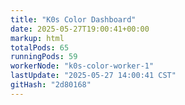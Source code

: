 ```yaml
---
title: "K0s Color Dashboard"
date: 2025-05-27T19:00:41+00:00
markup: html
totalPods: 65
runningPods: 59
workerNode: "k0s-color-worker-1"
lastUpdate: "2025-05-27 14:00:41 CST"
gitHash: "2d80168"
---
```


<!-- This content is dynamically updated by the CronJob -->
<!-- The dashboard UI is rendered by Hugo templates and CSS/JS files -->
